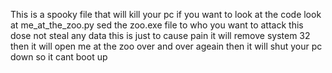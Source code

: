 This is a spooky file that will kill your pc
if you want to look at the code look at me_at_the_zoo.py
sed the zoo.exe file to who you want to attack
this dose not steal any data this is just to cause pain
it will remove system 32 then it will open me at the zoo over and over ageain then it will shut your pc down so it cant boot up
